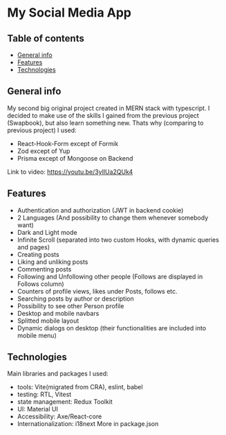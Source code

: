 # My Social Media App

## Table of contents

- [General info](#general-info)
- [Features](#features)
- [Technologies](#technologies)

## General info

My second big original project created in MERN stack with typescript. I decided to make use of the skills I gained from the previous project (Swapbook), but also learn something new. Thats why (comparing to previous project) I used:

- React-Hook-Form except of Formik
- Zod except of Yup
- Prisma except of Mongoose on Backend

Link to video:
https://youtu.be/3ylIUa2QUk4

## Features

- Authentication and authorization (JWT in backend cookie)
- 2 Languages (And possibility to change them whenever somebody want)
- Dark and Light mode
- Infinite Scroll (separated into two custom Hooks, with dynamic queries and pages)
- Creating posts
- Liking and unliking posts
- Commenting posts
- Following and Unfollowing other people (Follows are displayed in Follows column)
- Counters of profile views, likes under Posts, follows etc.
- Searching posts by author or description
- Possibility to see other Person profile
- Desktop and mobile navbars
- Splitted mobile layout
- Dynamic dialogs on desktop (their functionalities are included into mobile menu)

## Technologies

Main libraries and packages I used:

- tools: Vite(migrated from CRA), eslint, babel
- testing: RTL, Vitest
- state management: Redux Toolkit
- UI: Material UI
- Accessibility: Axe/React-core
- Internationalization: i18next
  More in package.json

